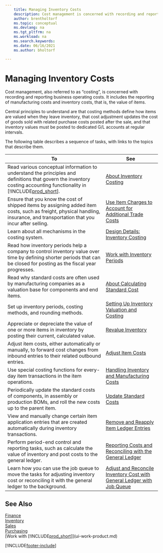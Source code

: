 ```yaml
---
    title: Managing Inventory Costs
    description: Cost management is concerned with recording and reporting business operating costs and includes the reporting of manufacturing costs and inventory costs.
    author: brentholtorf
    ms.topic: conceptual
    ms.devlang: na
    ms.tgt_pltfrm: na
    ms.workload: na
    ms.search.keywords:
    ms.date: 06/16/2021
    ms.author: bholtorf

---
```

# Managing Inventory Costs
Cost management, also referred to as “costing”, is concerned with recording and reporting business operating costs. It includes the reporting of manufacturing costs and inventory costs, that is, the value of items.   

Central principles to understand are that costing methods define how items are valued when they leave inventory, that cost adjustment updates the cost of goods sold with related purchase costs posted after the sale, and that inventory values must be posted to dedicated G/L accounts at regular intervals.

The following table describes a sequence of tasks, with links to the topics that describe them.

|**To**|**See**|  
|------------|-------------|  
|Read various conceptual information to understand the principles and definitions that govern the inventory costing accounting functionality in [!INCLUDE[prod_short](includes/prod_short.md)].|[About Inventory Costing](finance-learn-about-costing.md)|  
|Ensure that you know the cost of shipped items by assigning added item costs, such as freight, physical handling, insurance, and transportation that you incur after selling.|[Use Item Charges to Account for Additional Trade Costs](payables-how-assign-item-charges.md)|
|Learn about all mechanisms in the costing system.|[Design Details: Inventory Costing](design-details-inventory-costing.md)|
|Read how inventory periods help a company to control inventory value over time by defining shorter periods that can be closed for posting as the fiscal year progresses.|[Work with Inventory Periods](finance-how-to-work-with-inventory-periods.md)|
|Read why standard costs are often used by manufacturing companies as a valuation base for components and end items.|[About Calculating Standard Cost](finance-about-calculating-standard-cost.md)|
|Set up inventory periods, costing methods, and rounding methods.|[Setting Up Inventory Valuation and Costing](finance-set-up-inventory-valuation-and-costing.md)|
|Appreciate or depreciate the value of one or more items in inventory by posting their current, calculated value.|[Revalue Inventory](inventory-how-revalue-inventory.md)|
|Adjust item costs, either automatically or manually, to forward cost changes from inbound entries to their related outbound entries.|[Adjust Item Costs](inventory-how-adjust-item-costs.md)|
|Use special costing functions for every-day item transactions in the item operations.|[Handling Inventory and Manufacturing Costs](finance-handle-inventory-and-manufacturing-costs.md)|  
|Periodically update the standard costs of components, in assembly or production BOMs, and roll the new costs up to the parent item.|[Update Standard Costs](finance-how-to-update-standard-costs.md)|
|View and manually change certain item application entries that are created automatically during inventory transactions.|[Remove and Reapply Item Ledger Entries](finance-how-to-remove-and-reapply-item-entries.md)|
|Perform period-end control and reporting tasks, such as calculate the value of inventory and post costs to the general ledger.|[Reporting Costs and Reconciling with the General Ledger](/dynamics365/business-central/finance-how-to-post-inventory-costs-to-the-general-ledger)|
|Learn how you can use the job queue to move the tasks for adjusting inventory cost or reconciling it with the general ledger to the background.|[Adjust and Reconcile Inventory Cost with General Ledger with Job Queue](finance-manage-inventory-costs.md)|

## See Also  
 [Finance](finance.md)  
 [Inventory](inventory-manage-inventory.md)   
 [Sales](sales-manage-sales.md)   
 [Purchasing](purchasing-manage-purchasing.md)  
 [Work with [!INCLUDE[prod_short](includes/prod_short.md)]](ui-work-product.md)


[!INCLUDE[footer-include](includes/footer-banner.md)]